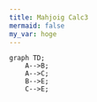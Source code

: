 ```yaml
---
title: Mahjoig Calc3
mermaid: false
my_var: hoge
---
```


```mermaid
graph TD;
    A-->B;
    A-->C;
    B-->E;
    C-->E;
```
